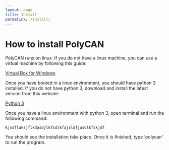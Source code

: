 ```yaml
---
layout: page
title: Install
permalink: /install/
---
```

# How to install PolyCAN 
PolyCAN runs on linux. If you do not have a linux machine, you can use a virtual machine by following this guide:

<a rel="virtualBox" href="https://www.lifewire.com/run-ubuntu-within-windows-virtualbox-2202098">Virtual Box for Windows</a>

Once you have booted in a linux environment, you should have python 3 installed. If you do not have python 3, download and install the latest version from this website:

<a rel="Python3" href="https://www.python.org/downloads/">Python 3</a>


Once you have a linux environment with python 3, open terminal and run the following command:
	
	Kjsdflaksjflkdasdjlkfsdlkfajsldfjasdlkfskjdf

You should see the installation take place. Once it is finished, type ‘polycan’ to run the program. 

